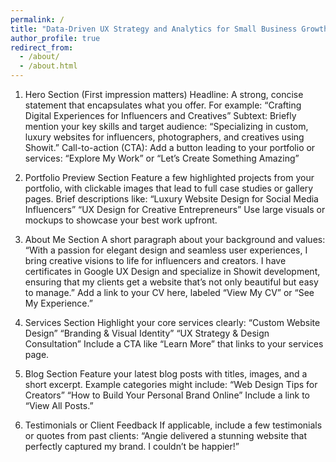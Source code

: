 ```yaml
---
permalink: /
title: "Data-Driven UX Strategy and Analytics for Small Business Growth"
author_profile: true
redirect_from: 
  - /about/
  - /about.html
---
```


1. Hero Section (First impression matters)
Headline: A strong, concise statement that encapsulates what you offer. For example:
“Crafting Digital Experiences for Influencers and Creatives”
Subtext: Briefly mention your key skills and target audience:
“Specializing in custom, luxury websites for influencers, photographers, and creatives using Showit.”
Call-to-action (CTA): Add a button leading to your portfolio or services:
“Explore My Work” or “Let’s Create Something Amazing”

2. Portfolio Preview Section
Feature a few highlighted projects from your portfolio, with clickable images that lead to full case studies or gallery pages.
Brief descriptions like:
“Luxury Website Design for Social Media Influencers”
“UX Design for Creative Entrepreneurs”
Use large visuals or mockups to showcase your best work upfront.

3. About Me Section
A short paragraph about your background and values:
“With a passion for elegant design and seamless user experiences, I bring creative visions to life for influencers and creators. I have certificates in Google UX Design and specialize in Showit development, ensuring that my clients get a website that’s not only beautiful but easy to manage.”
Add a link to your CV here, labeled “View My CV” or “See My Experience.”

4. Services Section
Highlight your core services clearly:
“Custom Website Design”
“Branding & Visual Identity”
“UX Strategy & Design Consultation”
Include a CTA like “Learn More” that links to your services page.

5. Blog Section
Feature your latest blog posts with titles, images, and a short excerpt. Example categories might include:
“Web Design Tips for Creators”
“How to Build Your Personal Brand Online”
Include a link to “View All Posts.”

6. Testimonials or Client Feedback
If applicable, include a few testimonials or quotes from past clients:
“Angie delivered a stunning website that perfectly captured my brand. I couldn’t be happier!”
